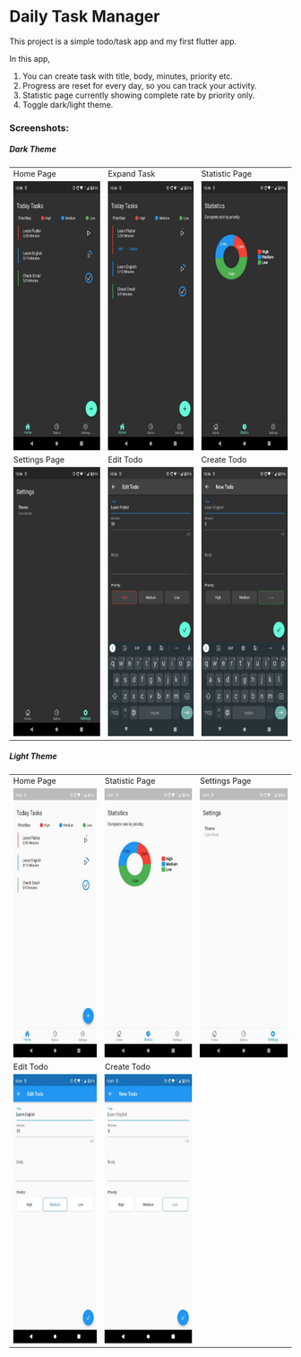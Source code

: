 # Daily Task Manager

This project is a simple todo/task app and my first flutter app.


In this app,
1. You can create task with title, body, minutes, priority etc.
2. Progress are reset for every day, so you can track your activity.
3. Statistic page currently showing complete rate by priority only.
4. Toggle dark/light theme.

### Screenshots:

##### Dark Theme
<table>
  <tr>
    <td>Home Page</td>
     <td>Expand Task</td>
     <td>Statistic Page</td>
  </tr>
  <tr>
    <td><img src="screenshots/todo_1.jpg" width=250 height=480></td>
    <td><img src="screenshots/todo_2.jpg" width=250 height=480></td>
    <td><img src="screenshots/todo_3.jpg" width=250 height=480></td>
  </tr>
  <tr>
    <td>Settings Page</td>
     <td>Edit Todo</td>
     <td>Create Todo</td>
  </tr>
  <tr>
    <td><img src="screenshots/todo_4.jpg" width=250 height=480></td>
    <td><img src="screenshots/todo_5.jpg" width=250 height=480></td>
    <td><img src="screenshots/todo_6.jpg" width=250 height=480></td>
  </tr>
 </table>

##### Light Theme
<table>
  <tr>
    <td>Home Page</td>
     <td>Statistic Page</td>
     <td>Settings Page</td>
  </tr>
  <tr>
    <td><img src="screenshots/todo_7.jpg" width=250 height=480></td>
    <td><img src="screenshots/todo_8.jpg" width=250 height=480></td>
    <td><img src="screenshots/todo_9.jpg" width=250 height=480></td>
  </tr>
  <tr>
    <td>Edit Todo</td>
     <td>Create Todo</td>
  </tr>
  <tr>
    <td><img src="screenshots/todo_10.jpg" width=250 height=480></td>
    <td><img src="screenshots/todo_11.jpg" width=250 height=480></td>
  </tr>
 </table>